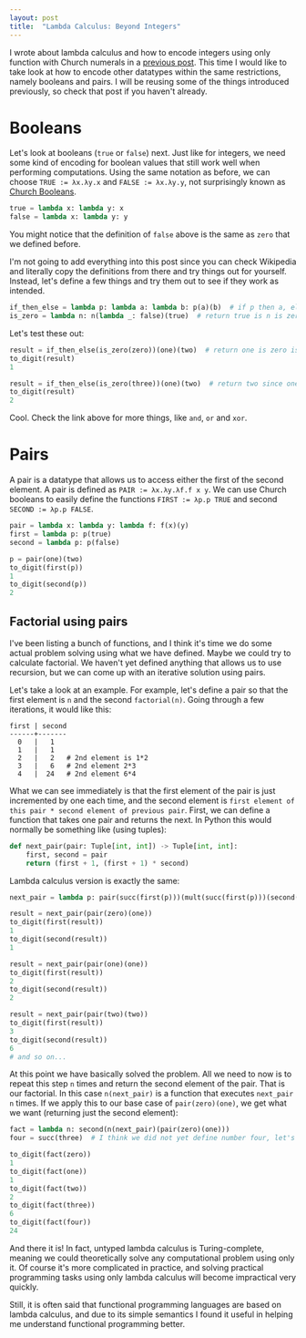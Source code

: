 ```yaml
---
layout: post
title:  "Lambda Calculus: Beyond Integers"
---
```


I wrote about lambda calculus and how to encode integers using only function with Church numerals in a [previous post](2020-07-14-lambda-calc.md). This time I would like to take look at how to encode other datatypes within the same restrictions, namely booleans and pairs. I will be reusing some of the things introduced previously, so check that post if you haven't already.

# Booleans

Let's look at booleans (`true` or `false`) next. Just like for integers, we need some kind of encoding for boolean values that still work well when performing computations. Using the same notation as before, we can choose `TRUE := λx.λy.x` and `FALSE := λx.λy.y`, not surprisingly known as [Church Booleans][1].

```python
true = lambda x: lambda y: x
false = lambda x: lambda y: y
```

You might notice that the definition of `false` above is the same as `zero` that we defined before.

I'm not going to add everything into this post since you can check Wikipedia and literally copy the definitions from there and try things out for yourself. Instead, let's define a few things and try them out to see if they work as intended.

```python
if_then_else = lambda p: lambda a: lambda b: p(a)(b)  # if p then a, else b
is_zero = lambda n: n(lambda _: false)(true)  # return true is n is zero, else false
```

Let's test these out:

```python
result = if_then_else(is_zero(zero))(one)(two)  # return one is zero is zero
to_digit(result)
1

result = if_then_else(is_zero(three))(one)(two)  # return two since one is not zero
to_digit(result)
2
```

Cool. Check the link above for more things, like `and`, `or` and `xor`.

# Pairs

A pair is a datatype that allows us to access either the first of the second element. A pair is defined as `PAIR := λx.λy.λf.f x y`. We can use Church booleans to easily define the functions `FIRST := λp.p TRUE` and second `SECOND := λp.p FALSE`.

```python
pair = lambda x: lambda y: lambda f: f(x)(y)
first = lambda p: p(true)
second = lambda p: p(false)

p = pair(one)(two)
to_digit(first(p))
1
to_digit(second(p))
2
```

## Factorial using pairs

I've been listing a bunch of functions, and I think it's time we do some actual problem solving using what we have defined. Maybe we could try to calculate factorial. We haven't yet defined anything that allows us to use recursion, but we can come up with an iterative solution using pairs.

Let's take a look at an example. For example, let's define a pair so that the first element is `n` and the second `factorial(n)`. Going through a few iterations, it would like this:

```
first | second
------+-------
  0   |   1
  1   |   1
  2   |   2   # 2nd element is 1*2
  3   |   6   # 2nd element 2*3
  4   |  24   # 2nd element 6*4
```

What we can see immediately is that the first element of the pair is just incremented by one each time, and the second element is `first element of this pair * second element of previous pair`. First, we can define a function that takes one pair and returns the next. In Python this would normally be something like (using tuples):

```python
def next_pair(pair: Tuple[int, int]) -> Tuple[int, int]:
    first, second = pair
    return (first + 1, (first + 1) * second)
```

Lambda calculus version is exactly the same:

```python
next_pair = lambda p: pair(succ(first(p)))(mult(succ(first(p)))(second(p)))

result = next_pair(pair(zero)(one))
to_digit(first(result))
1
to_digit(second(result))
1

result = next_pair(pair(one)(one))
to_digit(first(result))
2
to_digit(second(result))
2

result = next_pair(pair(two)(two))
to_digit(first(result))
3
to_digit(second(result))
6
# and so on...
```

At this point we have basically solved the problem. All we need to now is to repeat this step `n` times and return the second element of the pair. That is our factorial. In this case `n(next_pair)` is a function that executes `next_pair` `n` times. If we apply this to our base case of `pair(zero)(one)`, we get what we want (returning just the second element):

```python
fact = lambda n: second(n(next_pair)(pair(zero)(one)))
four = succ(three)  # I think we did not yet define number four, let's do it now

to_digit(fact(zero))
1
to_digit(fact(one))
1
to_digit(fact(two))
2
to_digit(fact(three))
6
to_digit(fact(four))
24
```

And there it is! In fact, untyped lambda calculus is Turing-complete, meaning we could theoretically solve any computational problem using only it. Of course it's more complicated in practice, and solving practical programming tasks using only lambda calculus will become impractical very quickly.

Still, it is often said that functional programming languages are based on lambda calculus, and due to its simple semantics I found it useful in helping me understand functional programming better.

[1]: https://en.wikipedia.org/wiki/Church_encoding#Church_Booleans